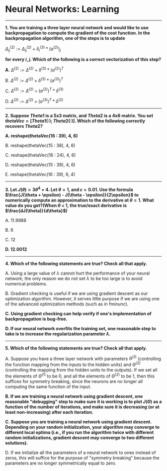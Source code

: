 # Neural Networks: Learning

----

**1. You are training a three layer neural network and would like to use backpropagation to compute the gradient of the cost function. In the backpropagation algorithm, one of the steps is to update**

$\Delta^{(2)}_{ij}:=\Delta^{(2)}_{ij}+\delta^{(3)}_{i}*(a^{(2)})_{j}$

**for every $i$, $j$. Which of the following is a correct vectorization of this step?**

**A**. $\Delta^{(2)}:=\Delta^{(2)} + \delta^{(3)} * {(a^{(2)})}^T$

B. $\Delta^{(2)}:=\Delta^{(2)} + \delta^{(3)} * {(a^{(3)})}^T$

C. $\Delta^{(2)}:=\Delta^{(2)} + {(a^{(2)})}^T * \delta^{(3)}$

D. $\Delta^{(2)}:=\Delta^{(2)} + {(a^{(3)})}^T * \delta^{(2)}$

----

**2. Suppose $Theta1$ is a 5x3 matrix, and $Theta2$ is a 4x6 matrix. You set $thetaVec = [Theta1(:); Theta2(:)]$. Which of the following correctly recovers $Theta2$?** 

**A. reshape(thetaVec(16 : 39), 4, 6)**

B. reshape(thetaVec(15 : 38), 4, 6)

C. reshape(thetaVec(16 : 24), 4, 6)

D. reshape(thetaVec(15 : 39), 4, 6)

E. reshape(thetaVec(16 : 39), 6, 4)

----

**3. Let $J(\theta) = 3\theta^4 + 4$. Let $\theta = 1$, and $\epsilon = 0.01$. Use the formula $\frac{J(\theta + \epsilon) - J(\theta - \epsilon)}{2\epsilon}$ to numerically compute an approximation to the derivative at $\theta = 1$. What value do you get?(When $\theta$ = 1, the true/exact derivative is $\frac{dJ(\theta)}{d\theta}$)**

A. 11.9988

B. 6

C. 12

**D. 12.0012**

----

**4. Which of the following statements are true? Check all that apply.**

A. Using a large value of $\lambda$ cannot hurt the performance of your neural network; the only reason we do not set $\lambda$ to be too large is to avoid numerical problems.

B. Gradient checking is useful if we are using gradient descent as our optimization algorithm. However, it serves little purpose if we are using one of the advanced optimization methods (such as in fminunc).

**C. Using gradient checking can help verify if one's implementation of backpropagation is bug-free.**

**D. If our neural network overfits the training set, one reasonable step to take is to increase the regularization parameter $\lambda$.**

----

**5. Which of the following statements are true? Check all that apply.**

A. Suppose you have a three layer network with parameters $\Theta^{(1)}$ (controlling the function mapping from the inputs to the hidden units) and $\Theta^{(2)}$ (controlling the mapping from the hidden units to the outputs). If we set all the elements of $\Theta^{(1)}$ to be 0, and all the elements of $\Theta^{(2)}$ to be 1, then this suffices for symmetry breaking, since the neurons are no longer all computing the same function of the input.

**B. If we are training a neural network using gradient descent, one reasonable "debugging" step to make sure it is working is to plot $J(\Theta)$ as a function of the number of iterations, and make sure it is decreasing (or at least non-increasing) after each iteration.**

**C. Suppose you are training a neural network using gradient descent. Depending on your random initialization, your algorithm may converge to different local optima (i.e., if you run the algorithm twice with different random initializations, gradient descent may converge to two different solutions).**

D. If we initialize all the parameters of a neural network to ones instead of zeros, this will suffice for the purpose of "symmetry breaking" because the parameters are no longer symmetrically equal to zero.
